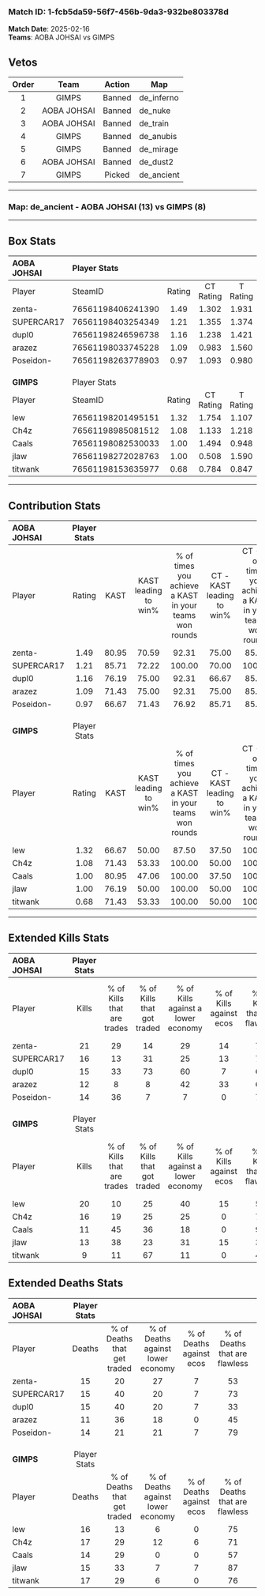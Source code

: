 ### Match ID: 1-fcb5da59-56f7-456b-9da3-932be803378d  
**Match Date**: 2025-02-16  
**Teams**: AOBA JOHSAI vs GIMPS  

## Vetos  

| Order | Team | Action | Map |
| :---: | :--: | :----: | --- |
| 1 | GIMPS | Banned | de_inferno |
| 2 | AOBA JOHSAI | Banned | de_nuke |
| 3 | AOBA JOHSAI | Banned | de_train |
| 4 | GIMPS | Banned | de_anubis |
| 5 | GIMPS | Banned | de_mirage |
| 6 | AOBA JOHSAI | Banned | de_dust2 |
| 7 | GIMPS | Picked | de_ancient |

---  

### **Map**: de_ancient - AOBA JOHSAI (13) vs GIMPS (8)  
---  

## Box Stats  

| **AOBA JOHSAI** | Player Stats      |        |           |          |       |       |       |         |        |      |     |
| :- | :- | :-: | :-: | :-: | :-: | :-: | :-: | :-: | :-: | :-: | :-: |
| Player          | SteamID           | Rating | CT Rating | T Rating | KAST  |  ADR  | Kills | Assists | Deaths | K/D  | HS% |
| zenta-          | 76561198406241390 |  1.49  |   1.302   |  1.931   | 80.95 | 100.5 |  21   |    7    |   15   | 1.40 | 47  |
| SUPERCAR17      | 76561198403254349 |  1.21  |   1.355   |  1.374   | 85.71 | 69.3  |  16   |    5    |   15   | 1.07 | 56  |
| dupl0           | 76561198246596738 |  1.16  |   1.238   |  1.421   | 76.19 | 87.4  |  15   |    6    |   15   | 1.00 | 46  |
| arazez          | 76561198033745228 |  1.09  |   0.983   |  1.560   | 71.43 | 82.3  |  12   |    7    |   11   | 1.09 | 33  |
| Poseidon-       | 76561198263778903 |  0.97  |   1.093   |  0.980   | 66.67 | 56.5  |  14   |    4    |   14   | 1.00 | 64  |
|                 |                   |        |           |          |       |       |       |         |        |      |     |
|                 |                   |        |           |          |       |       |       |         |        |      |     |
|                 |                   |        |           |          |       |       |       |         |        |      |     |
| **GIMPS**       | Player Stats      |        |           |          |       |       |       |         |        |      |     |
| Player          | SteamID           | Rating | CT Rating | T Rating | KAST  |  ADR  | Kills | Assists | Deaths | K/D  | HS% |
| lew             | 76561198201495151 |  1.32  |   1.754   |  1.107   | 66.67 | 106.7 |  20   |    3    |   16   | 1.25 | 65  |
| Ch4z            | 76561198985081512 |  1.08  |   1.133   |  1.218   | 71.43 | 77.0  |  16   |    5    |   17   | 0.94 | 75  |
| Caals           | 76561198082530033 |  1.00  |   1.494   |  0.948   | 80.95 | 68.6  |  11   |    6    |   14   | 0.79 | 63  |
| jlaw            | 76561198272028763 |  1.00  |   0.508   |  1.590   | 76.19 | 68.1  |  13   |    2    |   15   | 0.87 | 61  |
| titwank         | 76561198153635977 |  0.68  |   0.784   |  0.847   | 71.43 | 46.1  |   9   |    3    |   17   | 0.53 | 22  |
---  

## Contribution Stats  

| **AOBA JOHSAI** | Player Stats |       |                      |                                                        |                           |                                                             |                          |                                                            |
| :- | :-: | :-: | :-: | :-: | :-: | :-: | :-: | :-: |
| Player          |    Rating    | KAST  | KAST leading to win% | % of times you achieve a KAST in your teams won rounds | CT - KAST leading to win% | CT - % of times you achieve a KAST in your teams won rounds | T - KAST leading to win% | T - % of times you achieve a KAST in your teams won rounds |
| zenta-          |     1.49     | 80.95 |        70.59         |                         92.31                          |           75.00           |                            85.71                            |          66.67           |                           100.00                           |
| SUPERCAR17      |     1.21     | 85.71 |        72.22         |                         100.00                         |           70.00           |                           100.00                            |          75.00           |                           100.00                           |
| dupl0           |     1.16     | 76.19 |        75.00         |                         92.31                          |           66.67           |                            85.71                            |          85.71           |                           100.00                           |
| arazez          |     1.09     | 71.43 |        75.00         |                         92.31                          |           75.00           |                            85.71                            |          75.00           |                           100.00                           |
| Poseidon-       |     0.97     | 66.67 |        71.43         |                         76.92                          |           85.71           |                            85.71                            |          57.14           |                           66.67                            |
|                 |              |       |                      |                                                        |                           |                                                             |                          |                                                            |
|                 |              |       |                      |                                                        |                           |                                                             |                          |                                                            |
|                 |              |       |                      |                                                        |                           |                                                             |                          |                                                            |
| **GIMPS**       | Player Stats |       |                      |                                                        |                           |                                                             |                          |                                                            |
| Player          |    Rating    | KAST  | KAST leading to win% | % of times you achieve a KAST in your teams won rounds | CT - KAST leading to win% | CT - % of times you achieve a KAST in your teams won rounds | T - KAST leading to win% | T - % of times you achieve a KAST in your teams won rounds |
| lew             |     1.32     | 66.67 |        50.00         |                         87.50                          |           37.50           |                           100.00                            |          66.67           |                           80.00                            |
| Ch4z            |     1.08     | 71.43 |        53.33         |                         100.00                         |           50.00           |                           100.00                            |          55.56           |                           100.00                           |
| Caals           |     1.00     | 80.95 |        47.06         |                         100.00                         |           37.50           |                           100.00                            |          55.56           |                           100.00                           |
| jlaw            |     1.00     | 76.19 |        50.00         |                         100.00                         |           50.00           |                           100.00                            |          50.00           |                           100.00                           |
| titwank         |     0.68     | 71.43 |        53.33         |                         100.00                         |           50.00           |                           100.00                            |          55.56           |                           100.00                           |
---  

## Extended Kills Stats  

| **AOBA JOHSAI** | Player Stats |                            |                            |                                    |                         |                              |                                 |                                       |                    |           |
| :- | :-: | :-: | :-: | :-: | :-: | :-: | :-: | :-: | :-: | :-: |
| Player          |    Kills     | % of Kills that are trades | % of Kills that got traded | % of Kills against a lower economy | % of Kills against ecos | % of Kills that are flawless | % of Kills that are close duels | % of Kills that are assisted by flash | Pistol Round Kills | AWP Kills |
| zenta-          |      21      |             29             |             14             |                 29                 |           14            |              76              |                5                |                  14                   |         1          |     3     |
| SUPERCAR17      |      16      |             13             |             31             |                 25                 |           13            |              75              |                0                |                   0                   |         0          |     1     |
| dupl0           |      15      |             33             |             73             |                 60                 |            7            |              67              |                0                |                  20                   |         0          |     0     |
| arazez          |      12      |             8              |             8              |                 42                 |           33            |              67              |                0                |                   0                   |         3          |     2     |
| Poseidon-       |      14      |             36             |             7              |                 7                  |            0            |              71              |                0                |                   0                   |         0          |     4     |
|                 |              |                            |                            |                                    |                         |                              |                                 |                                       |                    |           |
|                 |              |                            |                            |                                    |                         |                              |                                 |                                       |                    |           |
|                 |              |                            |                            |                                    |                         |                              |                                 |                                       |                    |           |
| **GIMPS**       | Player Stats |                            |                            |                                    |                         |                              |                                 |                                       |                    |           |
| Player          |    Kills     | % of Kills that are trades | % of Kills that got traded | % of Kills against a lower economy | % of Kills against ecos | % of Kills that are flawless | % of Kills that are close duels | % of Kills that are assisted by flash | Pistol Round Kills | AWP Kills |
| lew             |      20      |             10             |             25             |                 40                 |           15            |              50              |               10                |                   0                   |         0          |     1     |
| Ch4z            |      16      |             19             |             25             |                 25                 |            0            |              75              |               13                |                   0                   |         0          |     1     |
| Caals           |      11      |             45             |             36             |                 18                 |            0            |              91              |                0                |                   0                   |         0          |     0     |
| jlaw            |      13      |             38             |             23             |                 31                 |           15            |              38              |                8                |                   0                   |         4          |     1     |
| titwank         |      9       |             11             |             67             |                 11                 |            0            |              44              |               11                |                  11                   |         2          |     0     |
## Extended Deaths Stats  

| **AOBA JOHSAI** | Player Stats |                             |                                   |                          |                               |                            |                           |               |
| :- | :-: | :-: | :-: | :-: | :-: | :-: | :-: | :-: |
| Player          |    Deaths    | % of Deaths that get traded | % of Deaths against lower economy | % of Deaths against ecos | % of Deaths that are flawless | % of Deaths that are close | % of Deaths while blinded | Deaths to AWP |
| zenta-          |      15      |             20              |                27                 |            7             |              53               |             0              |             0             |       1       |
| SUPERCAR17      |      15      |             40              |                20                 |            7             |              73               |             7              |             0             |       2       |
| dupl0           |      15      |             40              |                20                 |            7             |              33               |             20             |             7             |       1       |
| arazez          |      11      |             36              |                18                 |            0             |              45               |             9              |             0             |       0       |
| Poseidon-       |      14      |             21              |                21                 |            7             |              79               |             7              |             0             |       2       |
|                 |              |                             |                                   |                          |                               |                            |                           |               |
|                 |              |                             |                                   |                          |                               |                            |                           |               |
|                 |              |                             |                                   |                          |                               |                            |                           |               |
| **GIMPS**       | Player Stats |                             |                                   |                          |                               |                            |                           |               |
| Player          |    Deaths    | % of Deaths that get traded | % of Deaths against lower economy | % of Deaths against ecos | % of Deaths that are flawless | % of Deaths that are close | % of Deaths while blinded | Deaths to AWP |
| lew             |      16      |             13              |                 6                 |            0             |              75               |             0              |            13             |       2       |
| Ch4z            |      17      |             29              |                12                 |            6             |              71               |             0              |            12             |       1       |
| Caals           |      14      |             29              |                 0                 |            0             |              57               |             7              |             7             |       0       |
| jlaw            |      15      |             33              |                 7                 |            7             |              87               |             0              |             0             |       1       |
| titwank         |      17      |             29              |                 6                 |            0             |              76               |             0              |             6             |       0       |
